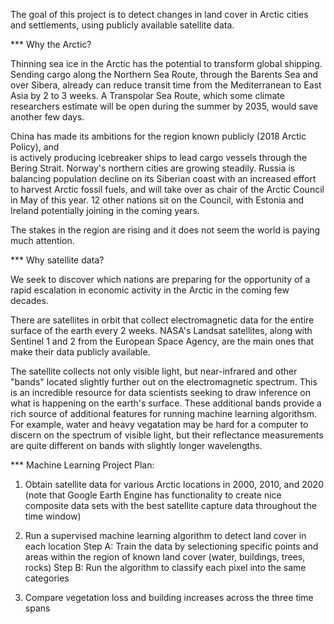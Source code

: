 The goal of this project is to detect changes in land cover in Arctic cities and settlements, 
using publicly available satellite data.

*** Why the Arctic?


Thinning sea ice in the Arctic has the potential to transform global shipping.  Sending cargo 
along the Northern Sea Route, through the Barents Sea and over Sibera, already can reduce
transit time from the Mediterranean to East Asia by 2 to 3 weeks.  A Transpolar Sea Route, which 
some climate researchers estimate will be open during the summer by 2035, would save another 
few days.

China has made its ambitions for the region known publicly (2018 Arctic Policy), and  
is actively producing icebreaker ships to lead cargo vessels through the Bering Strait.  Norway's 
northern cities are growing steadily.  Russia is balancing population decline on its Siberian 
coast with an increased effort to harvest Arctic fossil fuels, and will take over as chair of 
the Arctic Council in May of this year. 12 other nations sit on the Council, with Estonia and Ireland 
potentially joining in the coming years.  

The stakes in the region are rising and it does not seem the world is paying much attention.

*** Why satellite data?

We seek to discover which nations are preparing for the opportunity of
a rapid escalation in economic activity in the Arctic in the coming few decades.

There are satellites in orbit that collect electromagnetic data for the entire surface of the earth
every 2 weeks.  NASA's Landsat satellites, along with Sentinel 1 and 2 from the European 
Space Agency, are the main ones that make their data publicly available.

The satellite collects not only visible light, but near-infrared and other "bands" located
slightly further out on the electromagnetic spectrum.  This is an incredible resource for data
scientists seeking to draw inference on what is happening on the earth's surface.  These additional
bands provide a rich source of additional features for running machine learning algorithsm.  For 
example, water and heavy vegatation may be hard for a computer to discern on the spectrum of visible light,
but their reflectance measurements are quite different on bands with slightly longer wavelengths.

*** Machine Learning Project Plan:

1. Obtain satellite data for various Arctic locations in 2000, 2010, and 2020
(note that Google Earth Engine has functionality to create nice composite data sets 
with the best satellite capture data throughout the time window)

2. Run a supervised machine learning algorithm to detect land cover in each location
Step A: Train the data by selectioning specific points and areas within the region
of known land cover (water, buildings, trees, rocks)
Step B: Run the algorithm to classify each pixel into the same categories

3. Compare vegetation loss and building increases across the three time spans
